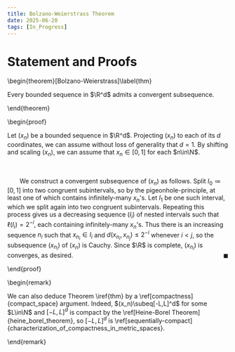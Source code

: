 ```yaml
---
title: Bolzano-Weierstrass Theorem
date: 2025-06-20
tags: [In_Progress]
---
```


# Statement and Proofs

\begin{theorem}[Bolzano-Weierstrass]\label{thm}

Every bounded sequence in $\R^d$ admits a convergent subsequence.

\end{theorem}

\begin{proof}

Let $(x_n)$ be a bounded sequence in $\R^d$. Projecting $(x_n)$ to each of its $d$ coordinates, we can assume without loss of generality that $d=1$. By shifting and scaling $(x_n)$, we can assume that $x_n\in[0,1]$ for each $n\in\N$.

<br>

&emsp;&emsp;We construct a convergent subsequence of $(x_n)$ as follows. Split $I_0\coloneqq[0,1]$ into two congruent subintervals, so by the pigeonhole-principle, at least one of which contains infinitely-many $x_n$'s. Let $I_1$ be one such interval, which we split again into two congruent subintervals. Repeating this process gives us a decreasing sequence $(I_i)$ of nested intervals such that $\ell(I_i)=2^{-i}$, each containing infinitely-many $x_n$'s. Thus there is an increasing sequence $n_i$ such that $x_{n_i}\in I_i$ and $d(x_{n_i},x_{n_j})\leq2^{-i}$ whenever $i<j$, so the subsequence $(x_{n_i})$ of $(x_n)$ is Cauchy. Since $\R$ is complete, $(x_{n_i})$ is converges, as desired.<span style="float:right;">$\blacksquare$</span>

\end{proof}

\begin{remark}

We can also deduce Theorem \iref{thm} by a \ref[compactness]{compact_space} argument. Indeed, $(x_n)\subeq[-L,L]^d$ for some $L\in\N$ and $[-L,L]^d$ is compact by the \ref[Heine-Borel Theorem]{heine_borel_theorem}, so $[-L,L]^d$ is \ref[sequentially-compact]{characterization_of_compactness_in_metric_spaces}.

\end{remark}
